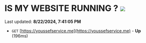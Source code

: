 # IS MY WEBSITE RUNNING ? [![](https://img.shields.io/static/v1?label=Sponsor&message=%E2%9D%A4&logo=GitHub&color=%23fe8e86)](https://github.com/sponsors/Youssef-Lehmam)

Last updated: **8/22/2024, 7:41:05 PM**

- `GET` [https://youssefservice.me](https://youssefservice.me) - **Up** (196ms)
